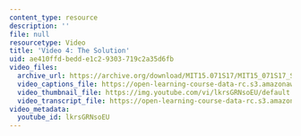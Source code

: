 ```yaml
---
content_type: resource
description: ''
file: null
resourcetype: Video
title: 'Video 4: The Solution'
uid: ae410ffd-bedd-e1c2-9303-719c2a35d6fb
video_files:
  archive_url: https://archive.org/download/MIT15.071S17/MIT15_071S17_Session_9.4.05_300k.mp4
  video_captions_file: https://open-learning-course-data-rc.s3.amazonaws.com/15-071-the-analytics-edge-spring-2017/7a605d6df69156d386f898970b1277ca_lkrsGRNsoEU.vtt
  video_thumbnail_file: https://img.youtube.com/vi/lkrsGRNsoEU/default.jpg
  video_transcript_file: https://open-learning-course-data-rc.s3.amazonaws.com/15-071-the-analytics-edge-spring-2017/c623d52c8f81f7535a037d20734defb4_lkrsGRNsoEU.pdf
video_metadata:
  youtube_id: lkrsGRNsoEU
---
```

